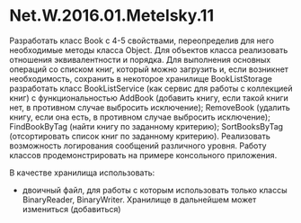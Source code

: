 # Net.W.2016.01.Metelsky.11

Разработать класс Book с 4-5 свойствами, переопределив для него необходимые методы класса Object. Для объектов класса реализовать отношения эквивалентности и порядка. Для выполнения основных операций со списком книг, который можно загрузить и, если возникнет необходимость, сохранить в некоторое хранилище BookListStorage разработать класс BookListService (как сервис для работы с коллекцией книг) с функциональностью AddBook (добавить книгу, если такой книги нет, в противном случае выбросить исключение); RemoveBook (удалить книгу, если она есть, в противном случае выбросить исключение); FindBookByTag (найти книгу по заданному критерию); SortBooksByTag (отсортировать список книг по заданному критерию). Реализовать возможность логирования сообщений различного уровня. Работу классов продемонстрировать на примере консольного приложения. 

В качестве хранилища использовать:

- двоичный файл, для работы с которым использовать только классы BinaryReader, BinaryWriter. Хранилище в дальнейшем  может измениться (добавиться)

